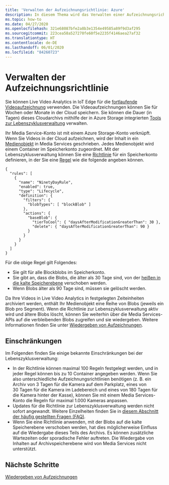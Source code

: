 ```yaml
---
title: 'Verwalten der Aufzeichnungsrichtlinie: Azure'
description: In diesem Thema wird das Verwalten einer Aufzeichnungsrichtlinie erläutert.
ms.topic: how-to
ms.date: 04/27/2020
ms.openlocfilehash: 321e68087bfe2a8b3e1354e49585a89f9d3af295
ms.sourcegitcommit: 223cea58a527270fe60f5e2235f4146aea27af32
ms.translationtype: HT
ms.contentlocale: de-DE
ms.lasthandoff: 06/01/2020
ms.locfileid: "84260723"
---
```

# <a name="manage-recording-policy"></a>Verwalten der Aufzeichnungsrichtlinie

Sie können Live Video Analytics in IoT Edge für die [fortlaufende Videoaufzeichnung](continuous-video-recording-concept.md) verwenden. Die Videoaufzeichnungen können Sie für Wochen oder Monate in der Cloud speichern. Sie können die Dauer (in Tagen) dieses Cloudarchivs mithilfe der in Azure Storage integrierten [Tools zur Lebenszyklusverwaltung](https://docs.microsoft.com/azure/storage/blobs/storage-lifecycle-management-concepts?tabs=azure-portal) verwalten.  

Ihr Media Service-Konto ist mit einem Azure Storage-Konto verknüpft. Wenn Sie Videos in der Cloud aufzeichnen, wird der Inhalt in ein [Medienobjekt](../latest/assets-concept.md) in Media Services geschrieben. Jedes Medienobjekt wird einem Container im Speicherkonto zugeordnet. Mit der Lebenszyklusverwaltung können Sie eine [Richtlinie](https://docs.microsoft.com/azure/storage/blobs/storage-lifecycle-management-concepts?tabs=azure-portal#policy) für ein Speicherkonto definieren, in der Sie eine [Regel](https://docs.microsoft.com/azure/storage/blobs/storage-lifecycle-management-concepts?tabs=azure-portal#rules) wie die folgende angeben können.

```
{
  "rules": [
    {
      "name": "NinetyDayRule",
      "enabled": true,
      "type": "Lifecycle",
      "definition": {
        "filters": {
          "blobTypes": [ "blockBlob" ]
        },
        "actions": {
          "baseBlob": {
            "tierToCool": { "daysAfterModificationGreaterThan": 30 },
            "delete": { "daysAfterModificationGreaterThan": 90 }
          }
        }
      }
    }
  ]
}
```

Für die obige Regel gilt Folgendes:

* Sie gilt für alle Blockblobs im Speicherkonto.
* Sie gibt an, dass die Blobs, die älter als 30 Tage sind, von der [heißen in die kalte Speicherebene](https://docs.microsoft.com/azure/storage/blobs/storage-blob-storage-tiers?tabs=azure-portal) verschoben werden.
* Wenn Blobs älter als 90 Tage sind, müssen sie gelöscht werden.

Da Ihre Videos in Live Video Analytics in festgelegten Zeiteinheiten archiviert werden, enthält Ihr Medienobjekt eine Reihe von Blobs (jeweils ein Blob pro Segment). Wenn die Richtlinie zur Lebenszyklusverwaltung aktiv wird und ältere Blobs löscht, können Sie weiterhin über die Media Services-APIs auf die verbleibenden Blobs zugreifen und sie wiedergeben. Weitere Informationen finden Sie unter [Wiedergeben von Aufzeichnungen](playback-recordings-how-to.md). 

## <a name="limitations"></a>Einschränkungen

Im Folgenden finden Sie einige bekannte Einschränkungen bei der Lebenszyklusverwaltung:

* In der Richtlinie können maximal 100 Regeln festgelegt werden, und in jeder Regel können bis zu 10 Container angegeben werden. Wenn Sie also unterschiedliche Aufzeichnungsrichtlinien benötigen (z. B. ein Archiv von 3 Tagen für die Kamera auf dem Parkplatz, eines von 30 Tagen für die Kamera im Ladebereich und eines von 180 Tagen für die Kamera hinter der Kasse), können Sie mit einem Media Services-Konto die Regeln für maximal 1.000 Kameras anpassen.
* Updates für die Richtlinie zur Lebenszyklusverwaltung werden nicht sofort angewandt. Weitere Einzelheiten finden Sie in [diesem Abschnitt der häufig gestellten Fragen (FAQ)](https://docs.microsoft.com/azure/storage/blobs/storage-lifecycle-management-concepts?tabs=azure-portal#faq).
* Wenn Sie eine Richtlinie anwenden, mit der Blobs auf die kalte Speicherebene verschoben werden, hat dies möglicherweise Einfluss auf die Wiedergabe dieses Teils des Archivs. Es können zusätzliche Wartezeiten oder sporadische Fehler auftreten. Die Wiedergabe von Inhalten auf Archivspeicherebene wird von Media Services nicht unterstützt.

## <a name="next-steps"></a>Nächste Schritte

[Wiedergeben von Aufzeichnungen](playback-recordings-how-to.md)
